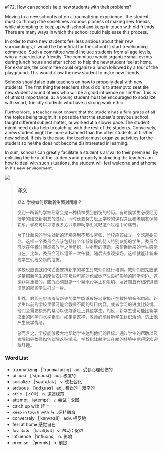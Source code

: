 #172. How can schools help new students with their problems?

Moving to a new school is often a traumatizing experience. The student must go through the sometimes arduous process of making new friends, while attempting to keep up with school and keep in touch with old friends. There are many ways in which the school could help ease this process.

In order to make new students feel less anxious about their new surroundings, it would be beneficial for the school to start a welcoming committee. Such a committee would include students from all age levels, who are particularly friendly. The committee would organize small events during lunch hours and after school to help the new student feel at home. For example, the committee could organize a lunch followed by a tour of the playground. This would allow the new student to make new friends.

Schools should also train teachers on how to properly deal with new students. The first thing the teachers should do is to attempt to seat the new student around others who will be a good influence on him/her. This is of utmost importance, as a young student must be encouraged to socialize with smart, friendly students who have a strong work ethic.

Furthermore, a teacher must ensure that the student has a firm grasp of all the topics being taught. It is possible that the student's previous school taught different subject matter, or worked at a slower pace. The student might need extra help to catch up with the rest of the students. Conversely, a new student might be more advanced than the other students at his/her new school. If this is the case, the teacher must organize activities for the student so he/she does not become disinterested in learning.

In sum, schools can greatly facilitate a student's arrival to their premises. By enlisting the help of the students and properly instructing the teachers on how to deal with such situations, the student will feel welcome and at home in his new environment.

![](images/TOEFL-iBT-High-Score-Essays-172.jpg)

> ### 译文

> **172. 学校如何帮助新生面对困难？**

> 换到一所新的学校经常会是一种精神受到创伤的经历。有时候学生必须经历艰辛的结交新朋友的过程，同时还要努力赶上学校的课程并且和老朋友保持联系。学校可以采取很多方式来帮助学生减轻这个过程中的痛苦。

> 为了让新来的学生对新的环境感到不那么紧张，学校应该成立一个欢迎委员会。这样一个委员会应该包括各个年龄阶段的待人特别友好的学生。委员会可以在午餐时间或者放学之后组织一些小型的活动，来帮助新来的学生感觉自在。比如，委员会可以组织一次午餐，随后去参观操场。这样就能让新来的学生们结交新的朋友。

> 学校也应该就如何妥善安排新来的学生对教师们进行培训。教师们首先应该尽量把新学生的座位安排在那些可能对他或她产生良好影响的同学旁边。这是非常重要的，因为必须鼓励一个新来的学生和聪明、友好而且有很好道德规范的那些学生打成一片。

> 此外，教师还应该确保新来的学生能够很好地掌握正在教授的全部内容。新学生以前的学校里很可能会教授不同的科目内容，或者学习的进度比较慢。他们会需要额外的帮助以便能够赶上其他学生。相反，新学生也可能比新学校里的同学们水平更高。如果是这样，教师必须给新学生组织活动，防止他产生厌学情绪。

> 总而言之，学校能够极大地帮助学生达到他们的目标。通过学生的帮助以及合理指导教师如何处理这种情况，学校能让新学生在新的环境中觉得受欢迎和舒适。

### Word List

 * traumatizing ［ˈtrauməˌtaiziŋ］ adj. 受到心理创伤的
 * utmost ［ˈʌtˌməust］ adj. 极度的
 * socialize ［ˈsəuʃəˌlaiz］ v. 使社会化
 * arduous ［ˈa:dʒuəs］ adj. 费劲的；艰辛的
 * ethic ［ˈeθik］ n. 道德规范
 * attempt ［əˈtempt］ v. 尝试；企图
 * catch up with 赶上
 * keep in touch with 与…保持联络
 * conversely ［ˈkənvə:sli］ adv. 相反地
 * feel at home 感觉自在
 * facilitate ［fəˈsiliˌteit］ v. 帮助；促进
 * influence ［ˈinfluəns］ n. 影响
 * premise ［ˈpremis］ n. 前提
